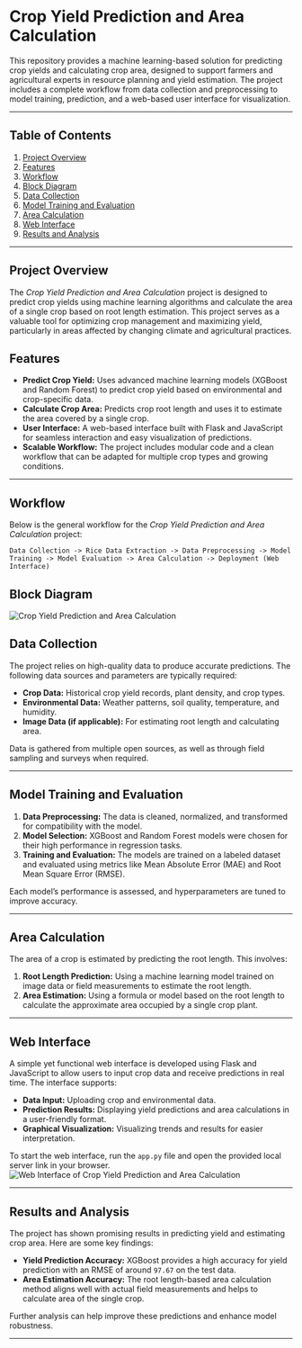 # Crop Yield Prediction and Area Calculation

This repository provides a machine learning-based solution for predicting crop yields and calculating crop area, designed to support farmers and agricultural experts in resource planning and yield estimation. The project includes a complete workflow from data collection and preprocessing to model training, prediction, and a web-based user interface for visualization.

---

## Table of Contents

1. [Project Overview](#project-overview)
2. [Features](#features)
3. [Workflow](#workflow)
4. [Block Diagram](#block-diagram)
5. [Data Collection](#data-collection)
6. [Model Training and Evaluation](#model-training-and-evaluation)
7. [Area Calculation](#area-calculation)
8. [Web Interface](#web-interface)
9. [Results and Analysis](#results-and-analysis)

---

## Project Overview

The *Crop Yield Prediction and Area Calculation* project is designed to predict crop yields using machine learning algorithms and calculate the area of a single crop based on root length estimation. This project serves as a valuable tool for optimizing crop management and maximizing yield, particularly in areas affected by changing climate and agricultural practices.

## Features

- **Predict Crop Yield:** Uses advanced machine learning models (XGBoost and Random Forest) to predict crop yield based on environmental and crop-specific data.
- **Calculate Crop Area:** Predicts crop root length and uses it to estimate the area covered by a single crop.
- **User Interface:** A web-based interface built with Flask and JavaScript for seamless interaction and easy visualization of predictions.
- **Scalable Workflow:** The project includes modular code and a clean workflow that can be adapted for multiple crop types and growing conditions.

---

## Workflow

Below is the general workflow for the *Crop Yield Prediction and Area Calculation* project:

```plaintext
Data Collection -> Rice Data Extraction -> Data Preprocessing -> Model Training -> Model Evaluation -> Area Calculation -> Deployment (Web Interface)
```

## Block Diagram
![Crop Yield Prediction and Area Calculation](path/to/image.png)

## Data Collection

The project relies on high-quality data to produce accurate predictions. The following data sources and parameters are typically required:

- **Crop Data:** Historical crop yield records, plant density, and crop types.
- **Environmental Data:** Weather patterns, soil quality, temperature, and humidity.
- **Image Data (if applicable):** For estimating root length and calculating area.

Data is gathered from multiple open sources, as well as through field sampling and surveys when required.

---

## Model Training and Evaluation

1. **Data Preprocessing:** The data is cleaned, normalized, and transformed for compatibility with the model.
2. **Model Selection:** XGBoost and Random Forest models were chosen for their high performance in regression tasks.
3. **Training and Evaluation:** The models are trained on a labeled dataset and evaluated using metrics like Mean Absolute Error (MAE) and Root Mean Square Error (RMSE).
  
Each model’s performance is assessed, and hyperparameters are tuned to improve accuracy.

---

## Area Calculation

The area of a crop is estimated by predicting the root length. This involves:

1. **Root Length Prediction:** Using a machine learning model trained on image data or field measurements to estimate the root length.
2. **Area Estimation:** Using a formula or model based on the root length to calculate the approximate area occupied by a single crop plant.

---

## Web Interface

A simple yet functional web interface is developed using Flask and JavaScript to allow users to input crop data and receive predictions in real time. The interface supports:

- **Data Input:** Uploading crop and environmental data.
- **Prediction Results:** Displaying yield predictions and area calculations in a user-friendly format.
- **Graphical Visualization:** Visualizing trends and results for easier interpretation.

To start the web interface, run the `app.py` file and open the provided local server link in your browser.
![Web Interface of Crop Yield Prediction and Area Calculation](path/to/image.png)


---

## Results and Analysis

The project has shown promising results in predicting yield and estimating crop area. Here are some key findings:

- **Yield Prediction Accuracy:** XGBoost provides a high accuracy for yield prediction with an RMSE of around `97.67` on the test data.
- **Area Estimation Accuracy:** The root length-based area calculation method aligns well with actual field measurements and helps to calculate area of the single crop.
  
Further analysis can help improve these predictions and enhance model robustness.

---
